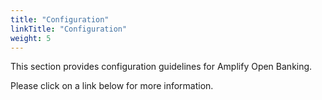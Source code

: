 ```yaml
---
title: "Configuration"
linkTitle: "Configuration"
weight: 5
---
```


This section provides configuration guidelines for Amplify Open Banking.

Please click on a link below for more information.
